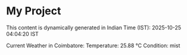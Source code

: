 # My Project

This content is dynamically generated in Indian Time (IST): 2025-10-25 04:04:20 IST


Current Weather in Coimbatore:
Temperature: 25.88 °C
Condition: mist
